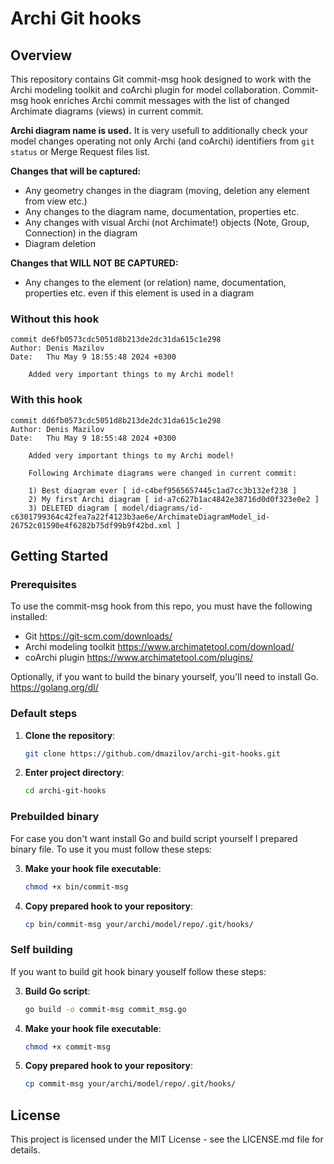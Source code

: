 # Archi Git hooks

## Overview
This repository contains Git commit-msg hook designed to work with the Archi modeling toolkit and coArchi plugin for model collaboration. 
Commit-msg hook enriches Archi commit messages with the list of changed Archimate diagrams (views) in current commit. 

**Archi diagram name is used.** It is very usefull to additionally check your model changes operating not only Archi (and coArchi) identifiers from `git status` or Merge Request files list. 

**Changes that will be captured:**
- Any geometry changes in the diagram (moving, deletion any element from view etc.)
- Any changes to the diagram name, documentation, properties etc.
- Any changes with visual Archi (not Archimate!) objects (Note, Group, Connection) in the diagram
- Diagram deletion

**Changes that WILL NOT BE CAPTURED:**
- Any changes to the element (or relation) name, documentation, properties etc. even if this element is used in a diagram

### Without this hook
```
commit de6fb0573cdc5051d8b213de2dc31da615c1e298
Author: Denis Mazilov
Date:   Thu May 9 18:55:48 2024 +0300

    Added very important things to my Archi model!

```

### With this hook
```
commit dd6fb0573cdc5051d8b213de2dc31da615c1e298
Author: Denis Mazilov
Date:   Thu May 9 18:55:48 2024 +0300

    Added very important things to my Archi model!
    
    Following Archimate diagrams were changed in current commit:
    
    1) Best diagram ever [ id-c4bef9565657445c1ad7cc3b132ef238 ]
    2) My first Archi diagram [ id-a7c627b1ac4842e38716d0d0f323e0e2 ]
    3) DELETED diagram [ model/diagrams/id-c6301799364c42fea7a22f4123b3ae6e/ArchimateDiagramModel_id-26752c01590e4f6282b75df99b9f42bd.xml ]

```


## Getting Started

### Prerequisites

To use the commit-msg hook from this repo, you must have the following installed:
- Git https://git-scm.com/downloads/
- Archi modeling toolkit https://www.archimatetool.com/download/
- coArchi plugin https://www.archimatetool.com/plugins/

Optionally, if you want to build the binary yourself, you'll need to install Go. https://golang.org/dl/ 

### Default steps

1. **Clone the repository**:
   ```sh
   git clone https://github.com/dmazilov/archi-git-hooks.git
   ```
2. **Enter project directory**:
    ```sh   
   cd archi-git-hooks
   ``` 

### Prebuilded binary
For case you don't want install Go and build script yourself I prepared binary file.
To use it you must follow these steps:

3. **Make your hook file executable**:
    ```sh   
   chmod +x bin/commit-msg
   ```

4. **Copy prepared hook to your repository**:
    ```sh   
   cp bin/commit-msg your/archi/model/repo/.git/hooks/
   
### Self building
If you want to build git hook binary youself follow these steps:
   
3. **Build Go script**:
    ```sh   
   go build -o commit-msg commit_msg.go
   ```

4. **Make your hook file executable**:
    ```sh   
   chmod +x commit-msg
   ```

5. **Copy prepared hook to your repository**:
    ```sh   
   cp commit-msg your/archi/model/repo/.git/hooks/
   ```

## License
This project is licensed under the MIT License - see the LICENSE.md file for details.